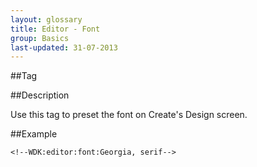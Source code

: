 ```yaml
---
layout: glossary
title: Editor - Font
group: Basics
last-updated: 31-07-2013
---
```


##Tag

<!--WDK:editor:font:value-->

##Description

Use this tag to preset the font on Create's Design screen.

##Example

```
<!--WDK:editor:font:Georgia, serif-->
```